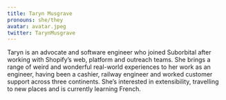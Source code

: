 ```yaml
---
title: Taryn Musgrave
pronouns: she/they
avatar: avatar.jpeg
twitter: TarynMusgrave
---
```


Taryn is an advocate and software engineer who joined Suborbital after working with Shopify’s web, platform and outreach teams. She brings a range of weird and wonderful real-world experiences to her work as an engineer, having been a cashier, railway engineer and worked customer support across three continents. She’s interested in extensibility, travelling to new places and is currently learning French.
